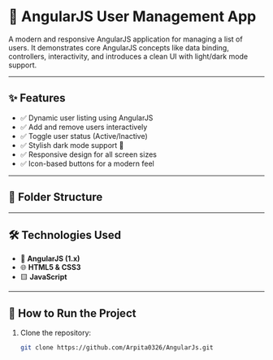 # 🌟 AngularJS User Management App

A modern and responsive AngularJS application for managing a list of users. It demonstrates core AngularJS concepts like data binding, controllers, interactivity, and introduces a clean UI with light/dark mode support.

---

## ✨ Features

- ✅ Dynamic user listing using AngularJS
- ✅ Add and remove users interactively
- ✅ Toggle user status (Active/Inactive)
- ✅ Stylish dark mode support 🌙
- ✅ Responsive design for all screen sizes
- ✅ Icon-based buttons for a modern feel

---

## 📂 Folder Structure

---

## 🛠️ Technologies Used

- 🔷 **AngularJS (1.x)**
- 🌐 **HTML5 & CSS3**
- 🟨 **JavaScript**

---

## 🚀 How to Run the Project

1. Clone the repository:
   ```bash
   git clone https://github.com/Arpita0326/AngularJs.git
